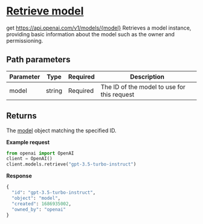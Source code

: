 # [Retrieve model](/docs/api-reference/models/retrieve)
get https://api.openai.com/v1/models/{model} 
Retrieves a model instance, providing basic information about the
          model such as the owner and permissioning. 
## Path parameters 
| Parameter | Type   | Required | Description|
| --- | --- | --- | --- |
| model | string | Required | The ID of the model to use for this request| 
## Returns 
The [model](/docs/api-reference/models/object) object
                matching the specified ID. 

**Example request**
```python
from openai import OpenAI
client = OpenAI()
client.models.retrieve("gpt-3.5-turbo-instruct")
```

**Response**
```python
{
  "id": "gpt-3.5-turbo-instruct",
  "object": "model",
  "created": 1686935002,
  "owned_by": "openai"
}
```
